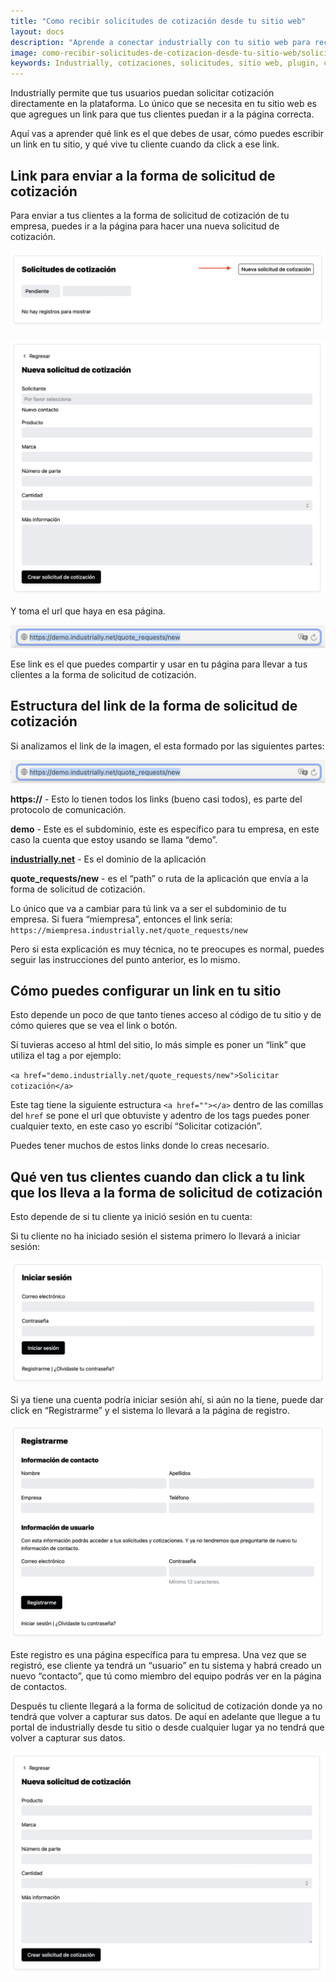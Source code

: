 ```yaml
---
title: "Como recibir solicitudes de cotización desde tu sitio web"
layout: docs
description: "Aprende a conectar industrially con tu sitio web para recibir solicitudes de cotización"
image: como-recibir-solicitudes-de-cotizacion-desde-tu-sitio-web/solicitar-cotizacion-cliente.png
keywords: Industrially, cotizaciones, solicitudes, sitio web, plugin, cotizador, cotización, solicitud, cotización, equipo industrial, software para proveedores industriales, gestión de solicitudes, flujo de cotización, equipo industrial, portal de clientes, seguimiento de cotizaciones
---
```


Industrially permite que tus usuarios puedan solicitar cotización directamente en la plataforma. Lo único que se necesita en tu sitio web es que agregues un link para que tus clientes puedan ir a la página correcta.

Aquí vas a aprender qué link es el que debes de usar, cómo puedes escribir un link en tu sitio, y qué vive tu cliente cuando da click a ese link.

## Link para enviar a la forma de solicitud de cotización

Para enviar a tus clientes a la forma de solicitud de cotización de tu empresa, puedes ir a la página para hacer una nueva solicitud de cotización.

![Solicitar cotización](como-recibir-solicitudes-de-cotizacion-desde-tu-sitio-web/solicitar-cotizacion.png)

![Formulario de solicitud de cotización](como-recibir-solicitudes-de-cotizacion-desde-tu-sitio-web/formulario-solicitud-cotizacion.png)

Y toma el url que haya en esa página.

![URL de la solicitud de cotización](como-recibir-solicitudes-de-cotizacion-desde-tu-sitio-web/url-solicitud-cotizacion.png)

Ese link es el que puedes compartir y usar en tu página para llevar a tus clientes a la forma de solicitud de cotización.

## Estructura del link de la forma de solicitud de cotización

Si analizamos el link de la imagen, el esta formado por las siguientes partes:

![URL de la solicitud de cotización](como-recibir-solicitudes-de-cotizacion-desde-tu-sitio-web/url-solicitud-cotizacion.png)

**https://** - Esto lo tienen todos los links (bueno casi todos), es parte del protocolo de comunicación.

**demo** - Este es el subdominio, este es específico para tu empresa, en este caso la cuenta que estoy usando se llama “demo”.

**[industrially.net](http://industrially.net)** - Es el dominio de la aplicación

**quote_requests/new** - es el “path” o ruta de la aplicación que envía a la forma de solicitud de cotización.

Lo único que va a cambiar para tú link va a ser el subdominio de tu empresa. Si fuera “miempresa”, entonces el link sería: `https://miempresa.industrially.net/quote_requests/new`

Pero si esta explicación es muy técnica, no te preocupes es normal, puedes seguir las instrucciones del punto anterior, es lo mismo.

## Cómo puedes configurar un link en tu sitio

Esto depende un poco de que tanto tienes acceso al código de tu sitio y de cómo quieres que se vea el link o botón.

Si tuvieras acceso al html del sitio, lo más simple es poner un “link”  que utiliza el tag `a`  por ejemplo:

`<a href="demo.industrially.net/quote_requests/new">Solicitar cotización</a>`

Este tag tiene la siguiente estructura `<a href=""></a>` dentro de las comillas del `href` se pone el url que obtuviste y adentro de los tags puedes poner cualquier texto, en este caso yo escribí “Solicitar cotización”.

Puedes tener muchos de estos links donde lo creas necesario.

## Qué ven tus clientes cuando dan click a tu link que los lleva a la forma de solicitud de cotización

Esto depende de si tu cliente ya inició sesión en tu cuenta:

Si tu cliente no ha iniciado sesión el sistema primero lo llevará a iniciar sesión:

![Iniciar sesión](como-recibir-solicitudes-de-cotizacion-desde-tu-sitio-web/iniciar-sesion.png)

Si ya tiene una cuenta podría iniciar sesión ahí, si aún no la tiene, puede dar click en “Registrarme” y el sistema lo llevará a la página de registro.

![Registrarme](como-recibir-solicitudes-de-cotizacion-desde-tu-sitio-web/registrarme.png)

Este registro es una página específica para tu empresa. Una vez que se registró, ese cliente ya tendrá un “usuario” en tu sistema y habrá creado un nuevo “contacto”, que tú como miembro del equipo podrás ver en la página de contactos.

Después tu cliente llegará a la forma de solicitud de cotización donde ya no tendrá que volver a capturar sus datos. De aquí en adelante que llegue a tu portal de industrially desde tu sitio o desde cualquier lugar ya no tendrá que volver a capturar sus datos.

![Solicitud de cotización para el cliente](como-recibir-solicitudes-de-cotizacion-desde-tu-sitio-web/solicitar-cotizacion-cliente.png)

